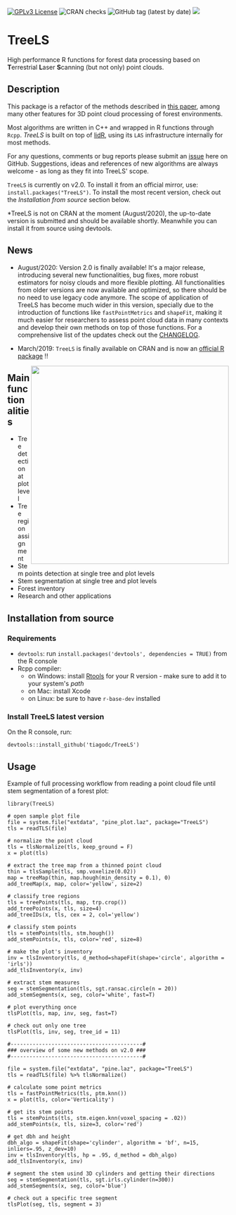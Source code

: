 [![GPLv3 License](https://img.shields.io/badge/License-GPL%20v3-yellow.svg)](https://opensource.org/licenses/)
![CRAN checks](https://cranchecks.info/badges/summary/TreeLS)
![GitHub tag (latest by date)](https://img.shields.io/github/v/tag/tiagodc/TreeLS)
![](https://cranlogs.r-pkg.org/badges/grand-total/TreeLS)
<!-- ![GitHub release (latest by date)](https://img.shields.io/github/v/release/tiagodc/TreeLS) -->

# TreeLS

High performance R functions for forest data processing based on **T**errestrial **L**aser **S**canning (but not only) point clouds.

## Description

This package is a refactor of the methods described in [this paper](https://doi.org/10.1016/j.compag.2017.10.019), among many other features for 3D point cloud processing of forest environments.

Most algorithms are written in C++ and wrapped in R functions through `Rcpp`. *TreeLS* is built on top of [lidR](https://github.com/tiagodc/TreeLS), using its `LAS` infrastructure internally for most methods.

For any questions, comments or bug reports please submit an [issue](https://github.com/tiagodc/TreeLShttps://github.com/tiagodc/TreeLS/issues) here on GitHub. Suggestions, ideas and references of new algorithms are always welcome - as long as they fit into TreeLS' scope.

`TreeLS` is currently on v2.0. To install it from an official mirror, use: `install.packages("TreeLS")`. To install the most recent version, check out the *Installation from source* section below.

*TreeLS is not on CRAN at the moment (August/2020), the up-to-date version is submitted and should be available shortly. Meanwhile you can install it from source using devtools.

## News

- August/2020: Version 2.0 is finally available! It's a major release, introducing several new functionalities, bug fixes, more robust estimators for noisy clouds and more flexible plotting. All functionalities from older versions are now available and optimized, so there should be no need to use legacy code anymore. The scope of application of TreeLS has become much wider in this version, specially due to the introduction of functions like `fastPointMetrics` and `shapeFit`, making it much easier for researchers to assess point cloud data in many contexts and develop their own methods on top of those functions. For a comprehensive list of the updates check out the [CHANGELOG](CHANGELOG.md).

- March/2019: `TreeLS` is finally available on CRAN and is now an [official R package](https://cran.r-project.org/web/packages/TreeLS/TreeLS.pdf) !!

<img align="right" height="450" src="https://raw.githubusercontent.com/tiagodc/Scripts/master/animations/treedt.gif">

## Main functionalities

- Tree detection at plot level
- Tree region assignment
- Stem points detection at single tree and plot levels
- Stem segmentation at single tree and plot levels
- Forest inventory
- Research and other applications

## Installation from source

### Requirements
- `devtools`: run `install.packages('devtools', dependencies = TRUE)` from the R console
- Rcpp compiler:
    - on Windows: install [Rtools](https://cran.r-project.org/bin/windows/Rtools/) for your R version - make sure to add it to your system's *path*
    - on Mac: install Xcode
    - on Linux: be sure to have `r-base-dev` installed

### Install TreeLS latest version

On the R console, run:
```
devtools::install_github('tiagodc/TreeLS')
```

## Usage

Example of full processing workflow from reading a point cloud file until stem segmentation of a forest plot:
```
library(TreeLS)

# open sample plot file
file = system.file("extdata", "pine_plot.laz", package="TreeLS")
tls = readTLS(file)

# normalize the point cloud
tls = tlsNormalize(tls, keep_ground = F)
x = plot(tls)

# extract the tree map from a thinned point cloud
thin = tlsSample(tls, smp.voxelize(0.02))
map = treeMap(thin, map.hough(min_density = 0.1), 0)
add_treeMap(x, map, color='yellow', size=2)

# classify tree regions
tls = treePoints(tls, map, trp.crop())
add_treePoints(x, tls, size=4)
add_treeIDs(x, tls, cex = 2, col='yellow')

# classify stem points
tls = stemPoints(tls, stm.hough())
add_stemPoints(x, tls, color='red', size=8)

# make the plot's inventory
inv = tlsInventory(tls, d_method=shapeFit(shape='circle', algorithm = 'irls'))
add_tlsInventory(x, inv)

# extract stem measures
seg = stemSegmentation(tls, sgt.ransac.circle(n = 20))
add_stemSegments(x, seg, color='white', fast=T)

# plot everything once
tlsPlot(tls, map, inv, seg, fast=T)

# check out only one tree
tlsPlot(tls, inv, seg, tree_id = 11)

#------------------------------------------#
### overview of some new methods on v2.0 ###
#------------------------------------------#

file = system.file("extdata", "pine.laz", package="TreeLS")
tls = readTLS(file) %>% tlsNormalize()

# calculate some point metrics
tls = fastPointMetrics(tls, ptm.knn())
x = plot(tls, color='Verticality')

# get its stem points
tls = stemPoints(tls, stm.eigen.knn(voxel_spacing = .02))
add_stemPoints(x, tls, size=3, color='red')

# get dbh and height
dbh_algo = shapeFit(shape='cylinder', algorithm = 'bf', n=15, inliers=.95, z_dev=10)
inv = tlsInventory(tls, hp = .95, d_method = dbh_algo)
add_tlsInventory(x, inv)

# segment the stem usind 3D cylinders and getting their directions
seg = stemSegmentation(tls, sgt.irls.cylinder(n=300))
add_stemSegments(x, seg, color='blue')

# check out a specific tree segment
tlsPlot(seg, tls, segment = 3)

```
